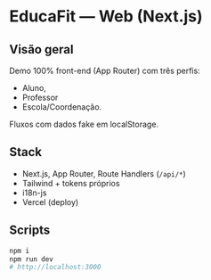 # EducaFit — Web (Next.js)

## Visão geral
Demo 100% front-end (App Router) com três perfis: 
- Aluno, 
- Professor 
- Escola/Coordenação.

Fluxos com dados fake em localStorage.

## Stack
- Next.js, App Router, Route Handlers (`/api/*`)
- Tailwind + tokens próprios
- i18n-js
- Vercel (deploy)

## Scripts
```bash
npm i
npm run dev
# http://localhost:3000
